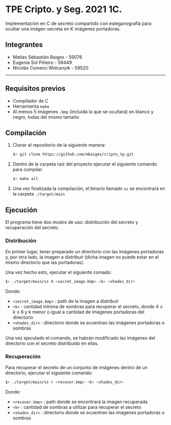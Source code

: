 # TPE Cripto. y Seg. 2021 1C.

Implementación en C de secreto compartido con esteganografía para ocultar una imágen secreta en K imágenes portadoras.

## Integrantes
- Matías Sebastián Baiges - 59076
- Eugenia Sol Piñeiro - 59449
- Nicolás Comerci Wolcanyik - 59520

---
## Requisitos previos
- Compilador de C
- Herramienta `make`
- Al menos 5 imágenes `.bmp` (incluída la que se ocultará) en blanco y negro, todas del mismo tamaño

## Compilación
1. Clonar el repositorio de la siguiente manera:
   ```bash
   $> git clone https://github.com/mbaiges/cripto_tp.git
   ```
2. Dentro de la carpeta raíz del proyecto ejecutar el siguiente comando para compilar:
   ```bash
   $> make all
   ```
3. Una vez finalizada la compilación, el binario llamado `ss` se encontrará en la carpeta `./target/main` 

## Ejecución
El programa tiene dos modos de uso: distribución del secreto y recuperación del secreto.

### Distribución

En primer lugar, tener preparado un directorio con las imágenes portadoras y, por otra lado, la imagen a distribuir (dicha imagen no puede estar en el mismo directorio que las portadoras).

Una vez hecho esto, ejecutar el siguiente comado:
```bash
$> ./target/main/ss d <secret_image.bmp> <k> <shades_dir>
```
Donde:
- `<secret_image.bmp>` : path de la imagen a distribuir
- `<k>` : cantidad mínima de sombras para recuperar el secreto, donde 4 $\le$ k $\le$ 6 y k menor o igual a cantidad de imágenes portadoras del directorio
- `<shades_dir>` : directorio donde se ecuentran las imágenes portadoras o sombras

Una vez ejecutado el comando, se habrán modificado las imágenes del directorio con el secreto distribuído en ellas.

### Recuperación
Para recuperar el secreto de un conjunto de imágenes dentro de un directorio, ejecutar el siguiente comando:

```bash
$> ./target/main/ss r <recover.bmp> <k> <shades_dir>
```
Donde:
- `<recover.bmp>` : path donde se encontrará la imagen recuperada
- `<k>` : cantidad de sombras a utilizar para recuperar el secreto
- `<shades_dir>` : directorio donde se ecuentran las imágenes portadoras o sombras

